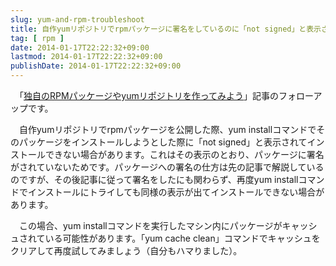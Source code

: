 ```yaml
---
slug: yum-and-rpm-troubleshoot
title: 自作yumリポジトリでrpmパッケージに署名をしているのに「not signed」と表示されてインストールできない場合
tag: [ rpm ]
date: 2014-01-17T22:22:32+09:00
lastmod: 2014-01-17T22:22:32+09:00
publishDate: 2014-01-17T22:22:32+09:00
---
```


<p>　「<a href='http://sourceforge.jp/magazine/14/01/10/090000'>独自のRPMパッケージやyumリポジトリを作ってみよう</a>」記事のフォローアップです。</p>

<p>　自作yumリポジトリでrpmパッケージを公開した際、yum installコマンドでそのパッケージをインストールしようとした際に「not signed」と表示されてインストールできない場合があります。これはその表示のとおり、パッケージに署名がされていないためです。パッケージへの署名の仕方は先の記事で解説しているのですが、その後記事に従って署名をしたにも関わらず、再度yum installコマンドでインストールにトライしても同様の表示が出てインストールできない場合があります。</p>

<p>　この場合、yum installコマンドを実行したマシン内にパッケージがキャッシュされている可能性があります。「yum cache clean」コマンドでキャッシュをクリアして再度試してみましょう（自分もハマりました）。</p>

